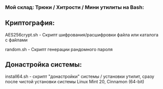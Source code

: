 ### Мой склад: Трюки / Хитрости / Мини утилиты на Bash:

Криптография:
-------------

AES256crypt.sh - Скрипт шифрования/расшифровки файла или каталога с файлами

random.sh - Скрипт генерации рандомного пароля

Донастройка системы:
--------------------
install64.sh - скрипт "донастройки" системы / установки утилит, сразу после чистой установки системы Linux Mint 20, Cinnamon (64-bit)
